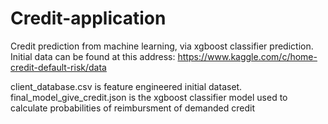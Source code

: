 # Credit-application
Credit prediction from machine learning, via xgboost classifier prediction.
Initial data can be found at this address:
https://www.kaggle.com/c/home-credit-default-risk/data

client_database.csv is feature engineered initial dataset. 
final_model_give_credit.json is the xgboost classifier model used to calculate probabilities of reimbursment of demanded credit
